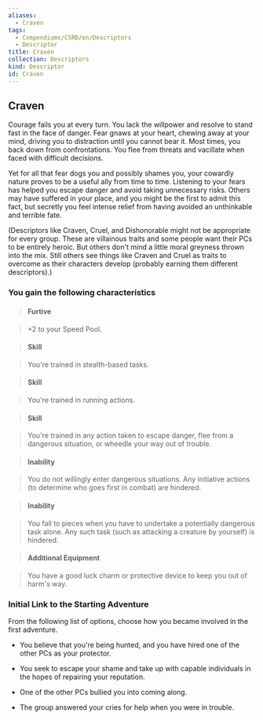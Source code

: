 ```yaml
---
aliases:
  - Craven
tags:
  - Compendiums/CSRD/en/Descriptors
  - Descriptor
title: Craven
collection: Descriptors
kind: Descriptor
id: Craven
---
```

## Craven    
Courage fails you at every turn. You lack the willpower and resolve to stand fast in the face of danger. Fear gnaws at your heart, chewing away at your mind, driving you to distraction until you cannot bear it. Most times, you back down from confrontations. You flee from threats and vacillate when faced with difficult decisions.  
Yet for all that fear dogs you and possibly shames you, your cowardly nature proves to be a useful ally from time to time. Listening to your fears has helped you escape danger and avoid taking unnecessary risks. Others may have suffered in your place, and you might be the first to admit this fact, but secretly you feel intense relief from having avoided an unthinkable and terrible fate.  
(Descriptors like Craven, Cruel, and Dishonorable might not be appropriate for every group. These are villainous traits and some people want their PCs to be entirely heroic. But others don't mind a little moral greyness thrown into the mix. Still others see things like Craven and Cruel as traits to overcome as their characters develop (probably earning them different descriptors).)  
### You gain the following characteristics    
> #### Furtive  
> +2 to your Speed Pool.    
  
> #### Skill  
> You're trained in stealth-based tasks.    
  
> #### Skill  
> You're trained in running actions.    
  
> #### Skill  
> You're trained in any action taken to escape danger, flee from a dangerous situation, or wheedle your way out of trouble.    
  
> #### Inability  
> You do not willingly enter dangerous situations. Any initiative actions (to determine who goes first in combat) are hindered.    
  
> #### Inability  
> You fall to pieces when you have to undertake a potentially dangerous task alone. Any such task (such as attacking a creature by yourself) is hindered.    
  
> #### Additional Equipment  
> You have a good luck charm or protective device to keep you out of harm's way.    
  
### Initial Link to the Starting Adventure    
From the following list of options, choose how you became involved in the first adventure.    
- You believe that you're being hunted, and you have hired one of the other PCs as your protector.    
- You seek to escape your shame and take up with capable individuals in the hopes of repairing your reputation.    
- One of the other PCs bullied you into coming along.    
- The group answered your cries for help when you were in trouble.  
